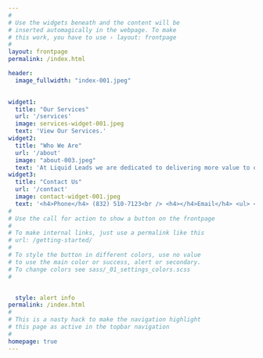 ```yaml
---
#
# Use the widgets beneath and the content will be
# inserted automagically in the webpage. To make
# this work, you have to use › layout: frontpage
#
layout: frontpage
permalink: /index.html

header:
  image_fullwidth: "index-001.jpeg"
  

widget1:
  title: "Our Services"
  url: '/services'
  image: services-widget-001.jpeg
  text: 'View Our Services.'
widget2:
  title: "Who We Are"
  url: '/about'
  image: "about-003.jpeg"
  text: 'At Liquid Leads we are dedicated to delivering more value to our clients than what they pay because understand that is the best way to build a long-lasting relationship.'
widget3:
  title: "Contact Us"
  url: '/contact'
  image: contact-widget-001.jpeg
  text: '<h4>Phone</h4> (832) 510-7123<br /> <h4></h4>Email</h4> <ul> <li>info@liquidleads.us</li><li>support@liquidleads.us</li>'
#
# Use the call for action to show a button on the frontpage
#
# To make internal links, just use a permalink like this
# url: /getting-started/
#
# To style the button in different colors, use no value
# to use the main color or success, alert or secondary.
# To change colors see sass/_01_settings_colors.scss
#


  style: alert info
permalink: /index.html
#
# This is a nasty hack to make the navigation highlight
# this page as active in the topbar navigation
#
homepage: true
---
```



